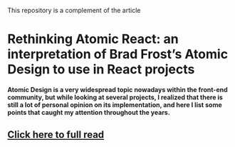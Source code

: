 This repository is a complement of the article

# Rethinking Atomic React: an interpretation of Brad Frost’s Atomic Design to use in React projects

#### Atomic Design is a very widespread topic nowadays within the front-end community, but while looking at several projects, I realized that there is still  a lot of personal opinion on its implementation, and here I list some points that caught my attention throughout the years.


## [Click here to full read](https://www.linkedin.com/pulse/rethinking-atomic-react-interpretation-brad-frosts-design-oliveira/?published=t)

